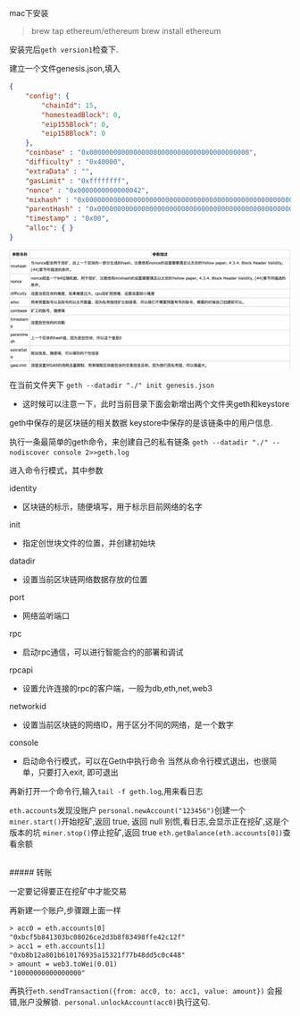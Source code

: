  mac下安装
 
 > brew tap ethereum/ethereum
brew install ethereum

安装完后`geth version1`检查下.


建立一个文件genesis.json,填入

```json
{
    "config": {
        "chainId": 15,
        "homesteadBlock": 0,
        "eip155Block": 0,
        "eip158Block": 0
    },
    "coinbase" : "0x0000000000000000000000000000000000000000",
    "difficulty" : "0x40000",
    "extraData" : "",
    "gasLimit" : "0xffffffff",
    "nonce" : "0x0000000000000042",
    "mixhash" : "0x0000000000000000000000000000000000000000000000000000000000000000",
    "parentHash" : "0x0000000000000000000000000000000000000000000000000000000000000000",
    "timestamp" : "0x00",
    "alloc": { }
}

```
![](/assets/WX20180205-102701@2x.png)

在当前文件夹下
`geth --datadir "./" init genesis.json`
- 这时候可以注意一下，此时当前目录下面会新增出两个文件夹geth和keystore

geth中保存的是区块链的相关数据
keystore中保存的是该链条中的用户信息.



执行一条最简单的geth命令，来创建自己的私有链条
`geth --datadir "./" --nodiscover console 2>>geth.log`

进入命令行模式，其中参数

identity

- 区块链的标示，随便填写，用于标示目前网络的名字

init

- 指定创世块文件的位置，并创建初始块

datadir

- 设置当前区块链网络数据存放的位置

port

- 网络监听端口

rpc

- 启动rpc通信，可以进行智能合约的部署和调试

rpcapi

- 设置允许连接的rpc的客户端，一般为db,eth,net,web3

networkid

- 设置当前区块链的网络ID，用于区分不同的网络，是一个数字

console

- 启动命令行模式，可以在Geth中执行命令
当然从命令行模式退出，也很简单，只要打入exit, 即可退出

再新打开一个命令行,输入`tail -f geth.log`,用来看日志


`eth.accounts`发现没账户
`personal.newAccount("123456")`创建一个
`miner.start()`开始挖矿,返回 true, 返回 null 别慌,看日志,会显示正在挖矿,这是个版本的坑
`miner.stop()`停止挖矿,返回 true
`eth.getBalance(eth.accounts[0])`查看余额

<br>
##### 转账

一定要记得要正在挖矿中才能交易

再新建一个账户,步骤跟上面一样
```shell
> acc0 = eth.accounts[0]
"0xbcf5b841303bc08026ce2d3b8f83498ffe42c12f"
> acc1 = eth.accounts[1]
"0xb8b12a801b610176935a15321f77b48dd5c0c448"
> amount = web3.toWei(0.01)
"10000000000000000"
```
再执行`eth.sendTransaction({from: acc0, to: acc1, value: amount})`
会报错,账户没解锁.` personal.unlockAccount(acc0)`执行这句.